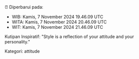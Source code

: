 ⏰ Diperbarui pada:
- WIB: Kamis, 7 November 2024 19.46.09 UTC
- WITA: Kamis, 7 November 2024 20.46.09 UTC
- WIT: Kamis, 7 November 2024 21.46.09 UTC

Kutipan Inspiratif:
"Style is a reflection of your attitude and your personality."


Kategori: attitude


